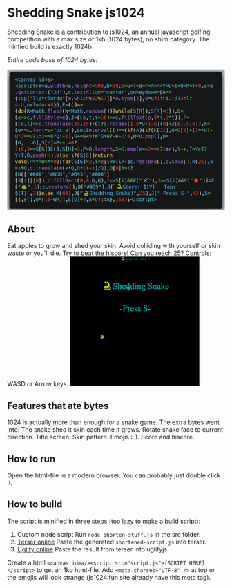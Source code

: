 # Shedding Snake js1024

Shedding Snake is a contribution to [js1024](https://js1024.fun/), an annual javascript golfing competition with a max size of 1kb (1024 bytes), no shim category. The minfied build is exactly 1024b.



*Entire code base of 1024 bytes:*

![code base](./code.png)



## About

Eat apples to grow and shed your skin. Avoid colliding with yourself or skin waste or you'll die. Try to beat the hiscore! Can you reach 25?
Controls: WASD or Arrow keys.
![code base](./gameplay300.gif)
## Features that ate bytes

1024 is actually more than enough for a snake game. The extra bytes went into: The snake shed it skin each time it grows. Rotate snake face to current direction. Title screen. Skin pattern. Emojis :-). Score and hiscore.

## How to run

Open the html-file in a modern browser. You can probably just double click it.

## How to build

The script is minified in three steps (too lazy to make a build script):

1. Custom node script
   Run `node shorten-stuff.js` in the src folder.
2. [Terser online](https://xem.github.io/terser-online/)
   Paste the generated `shortened-script.js` into terser.
3. [Uglify online](https://skalman.github.io/UglifyJS-online/)
   Paste the result from terser into uglifyjs.

Create a html `<canvas id=a/><script src="script.js">[SCRIPT HERE]</script>` to get an 1kb html-file. Add `<meta charset="UTF-8" />` at top or the emojis will look strange (js1024.fun site already have this meta tag).
